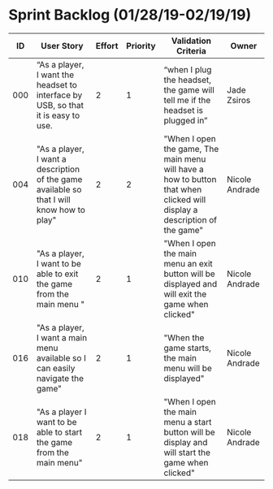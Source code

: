 # Sprint Backlog (01/28/19-02/19/19)

| ID | User Story | Effort | Priority | Validation Criteria | Owner |
|----|------------|--------|----------|---------------------|-------|
|000|“As a player, I want the headset to interface by USB, so that it is easy to use.|2|1|“when I plug the headset, the game will tell me if the headset is plugged in”|Jade Zsiros|
|004|"As a player, I want a description of the game available so that I will know how to play"|2|2|"When I open the game, The main menu will have a how to button that when clicked will display a description of the game"|Nicole Andrade|
|010 |"As a player, I want to be able to exit the game from the main menu "|2|1|"When I open the main menu an exit button will be displayed and will exit the game when clicked" |Nicole Andrade|
|016 |"As a player, I want a main menu available so I can easily navigate the game" |2|1|"When the game starts, the main menu will be displayed" |Nicole Andrade|
|018 |"As a player I want to be able to start the game from the main menu"|2|1|"When I open the main menu a start button will be display and will start the game when clicked"|Nicole Andrade|

